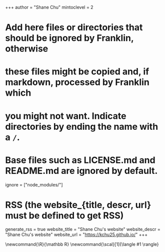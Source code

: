 <!--
Add here global page variables to use throughout your website.
-->
+++
author = "Shane Chu"
mintoclevel = 2

# Add here files or directories that should be ignored by Franklin, otherwise
# these files might be copied and, if markdown, processed by Franklin which
# you might not want. Indicate directories by ending the name with a `/`.
# Base files such as LICENSE.md and README.md are ignored by default.
ignore = ["node_modules/"]

# RSS (the website_{title, descr, url} must be defined to get RSS)
generate_rss = true
website_title = "Shane Chu's website"
website_descr = "Shane Chu's website"
website_url   = "https://kchu25.github.io/"
+++


<!-- @def div_content = "container" -->

<!--
Add here global latex commands to use throughout your pages.
-->
\newcommand{\R}{\mathbb R}
\newcommand{\scal}[1]{\langle #1 \rangle}
